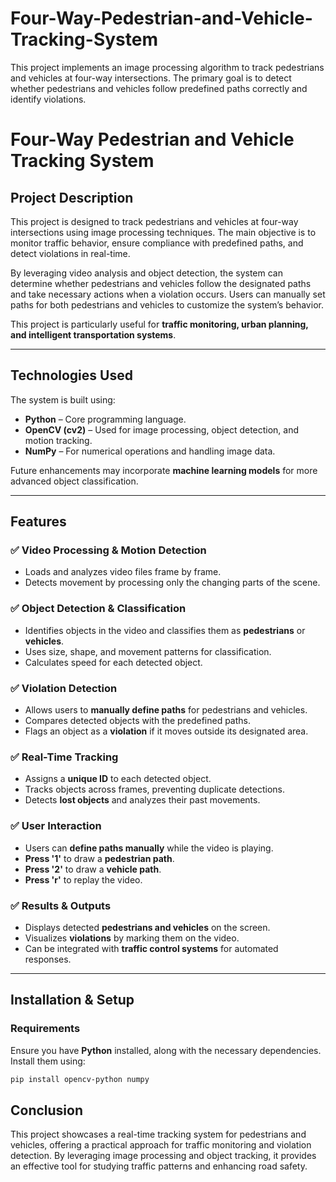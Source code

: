 # Four-Way-Pedestrian-and-Vehicle-Tracking-System
This project implements an image processing algorithm to track pedestrians and vehicles at four-way intersections. The primary goal is to detect whether pedestrians and vehicles follow predefined paths correctly and identify violations.
# **Four-Way Pedestrian and Vehicle Tracking System**  

## **Project Description**  
This project is designed to track pedestrians and vehicles at four-way intersections using image processing techniques. The main objective is to monitor traffic behavior, ensure compliance with predefined paths, and detect violations in real-time.  

By leveraging video analysis and object detection, the system can determine whether pedestrians and vehicles follow the designated paths and take necessary actions when a violation occurs. Users can manually set paths for both pedestrians and vehicles to customize the system’s behavior.  

This project is particularly useful for **traffic monitoring, urban planning, and intelligent transportation systems**.  

---

## **Technologies Used**  
The system is built using:  
- **Python** – Core programming language.  
- **OpenCV (cv2)** – Used for image processing, object detection, and motion tracking.  
- **NumPy** – For numerical operations and handling image data.  

Future enhancements may incorporate **machine learning models** for more advanced object classification.  

---

## **Features**  

### ✅ **Video Processing & Motion Detection**  
- Loads and analyzes video files frame by frame.  
- Detects movement by processing only the changing parts of the scene.  

### ✅ **Object Detection & Classification**  
- Identifies objects in the video and classifies them as **pedestrians** or **vehicles**.  
- Uses size, shape, and movement patterns for classification.  
- Calculates speed for each detected object.  

### ✅ **Violation Detection**  
- Allows users to **manually define paths** for pedestrians and vehicles.  
- Compares detected objects with the predefined paths.  
- Flags an object as a **violation** if it moves outside its designated area.  

### ✅ **Real-Time Tracking**  
- Assigns a **unique ID** to each detected object.  
- Tracks objects across frames, preventing duplicate detections.  
- Detects **lost objects** and analyzes their past movements.  

### ✅ **User Interaction**  
- Users can **define paths manually** while the video is playing.  
- **Press '1'** to draw a **pedestrian path**.  
- **Press '2'** to draw a **vehicle path**.  
- **Press 'r'** to replay the video.  

### ✅ **Results & Outputs**  
- Displays detected **pedestrians and vehicles** on the screen.  
- Visualizes **violations** by marking them on the video.  
- Can be integrated with **traffic control systems** for automated responses.  

---

## **Installation & Setup**  

### **Requirements**  
Ensure you have **Python** installed, along with the necessary dependencies. Install them using:  

```bash
pip install opencv-python numpy
```

## **Conclusion**
This project showcases a real-time tracking system for pedestrians and vehicles, offering a practical approach for traffic monitoring and violation detection. By leveraging image processing and object tracking, it provides an effective tool for studying traffic patterns and enhancing road safety.

